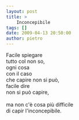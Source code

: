 ```yaml
---
layout: post
title: >
    Inconcepibile
tags: []
date: 2009-04-13 20:50:00
author: pietro
---
```

Facile spiegare<br/>tutto col non so,<br/>ogni cosa<br/>con il caso<br/>che capire non si può,<br/>facile dire<br/>non si può capire,<br/><br/>ma non c'è cosa più difficile<br/>di capir l'inconcepibile.
